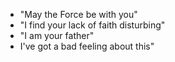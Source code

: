 - "May the Force be with you"
- "I find your lack of faith disturbing"
- "I am your father"
- I've got a bad feeling about this"
